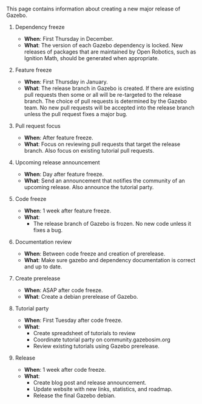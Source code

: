 This page contains information about creating a new major release of Gazebo.

1. Dependency freeze

    * **When**: First Thursday in December.
    * **What**: The version of each Gazebo dependency is locked. New releases of packages that are maintained by Open Robotics, such as Ignition Math, should be generated when appropriate.

2. Feature freeze 

    * **When**: First Thursday in January.
    * **What**: The release branch in Gazebo is created. If there are existing pull requests then some or all will be re-targeted to the release branch. The choice of pull requests is determined by the Gazebo team. No new pull requests will be accepted into the release branch unless the pull request fixes a major bug.

3. Pull request focus

    * **When**: After feature freeze.
    * **What**: Focus on reviewing pull requests that target the release branch. Also focus on existing tutorial pull requests.

4. Upcoming release announcement

    * **When**: Day after feature freeze.
    * **What**: Send an announcement that notifies the community of an upcoming release. Also announce the tutorial party. 

5. Code freeze

    * **When**: 1 week after feature freeze.
    * **What**:
        * The release branch of Gazebo is frozen. No new code unless it fixes a bug.

6. Documentation review

    * **When**: Between code freeze and creation of prerelease.
    * **What**: Make sure gazebo and dependency documentation is correct and up to date.

7. Create prerelease

    * **When**: ASAP after code freeze.
    * **What**: Create a debian prerelease of Gazebo.

8. Tutorial party

    * **When**: First Tuesday after code freeze.
    * **What**:
        * Create spreadsheet of tutorials to review
        * Coordinate tutorial party on community.gazebosim.org
        * Review existing tutorials using Gazebo prerelease.

9. Release

    * **When**: 1 week after code freeze.
    * **What**:
        * Create blog post and release announcement.
        * Update website with new links, statistics, and roadmap.
        * Release the final Gazebo debian.